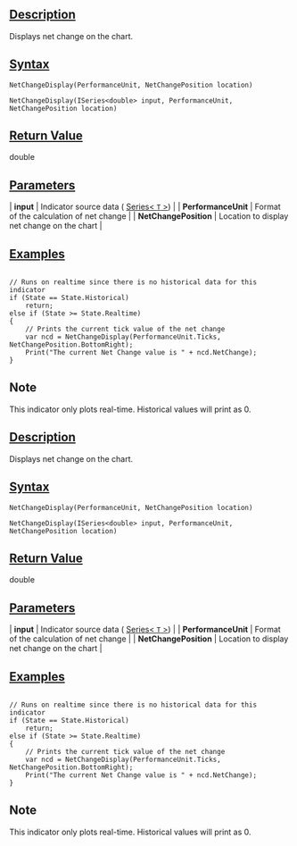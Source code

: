 ## [Description](https://developer.ninjatrader.com/docs/desktop/net_change_display\#description)

Displays net change on the chart.

## [Syntax](https://developer.ninjatrader.com/docs/desktop/net_change_display\#syntax)

`NetChangeDisplay(PerformanceUnit, NetChangePosition location)`

`NetChangeDisplay(ISeries<double> input, PerformanceUnit, NetChangePosition location)`

## [Return Value](https://developer.ninjatrader.com/docs/desktop/net_change_display\#return-value)

double

## [Parameters](https://developer.ninjatrader.com/docs/desktop/net_change_display\#parameters)

| **input** | Indicator source data ( [Series< `T` >](https://developer.ninjatrader.com/docs/desktop/seriest)) |
| **PerformanceUnit** | Format of the calculation of net change |
| **NetChangePosition** | Location to display net change on the chart |

## [Examples](https://developer.ninjatrader.com/docs/desktop/net_change_display\#examples)

```jsx-150469391 csharp

// Runs on realtime since there is no historical data for this indicator
if (State == State.Historical)
	return;
else if (State >= State.Realtime)
{
	// Prints the current tick value of the net change
	var ncd = NetChangeDisplay(PerformanceUnit.Ticks, NetChangePosition.BottomRight);
	Print("The current Net Change value is " + ncd.NetChange);
}

```

## Note

This indicator only plots real-time. Historical values will print as 0.

## [Description](https://developer.ninjatrader.com/docs/desktop/net_change_display\#description)

Displays net change on the chart.

## [Syntax](https://developer.ninjatrader.com/docs/desktop/net_change_display\#syntax)

`NetChangeDisplay(PerformanceUnit, NetChangePosition location)`

`NetChangeDisplay(ISeries<double> input, PerformanceUnit, NetChangePosition location)`

## [Return Value](https://developer.ninjatrader.com/docs/desktop/net_change_display\#return-value)

double

## [Parameters](https://developer.ninjatrader.com/docs/desktop/net_change_display\#parameters)

| **input** | Indicator source data ( [Series< `T` >](https://developer.ninjatrader.com/docs/desktop/seriest)) |
| **PerformanceUnit** | Format of the calculation of net change |
| **NetChangePosition** | Location to display net change on the chart |

## [Examples](https://developer.ninjatrader.com/docs/desktop/net_change_display\#examples)

```jsx-150469391 csharp

// Runs on realtime since there is no historical data for this indicator
if (State == State.Historical)
	return;
else if (State >= State.Realtime)
{
	// Prints the current tick value of the net change
	var ncd = NetChangeDisplay(PerformanceUnit.Ticks, NetChangePosition.BottomRight);
	Print("The current Net Change value is " + ncd.NetChange);
}

```

## Note

This indicator only plots real-time. Historical values will print as 0.